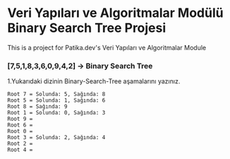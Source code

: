 # Veri Yapıları ve Algoritmalar Modülü Binary Search Tree Projesi 
This is a project for Patika.dev's Veri Yapıları ve Algoritmalar Module

### [7,5,1,8,3,6,0,9,4,2]  -> Binary Search Tree

1.Yukarıdaki dizinin Binary-Search-Tree aşamalarını yazınız.

```
Root 7 = Solunda: 5, Sağında: 8  
Root 5 = Solunda: 1, Sağında: 6  
Root 8 = Sağında: 9  
Root 1 = Solunda: 0, Sağında: 3  
Root 9 = 
Root 6 =  
Root 0 = 
Root 3 = Solunda: 2, Sağında: 4  
Root 2 = 
Root 4 = 
```
